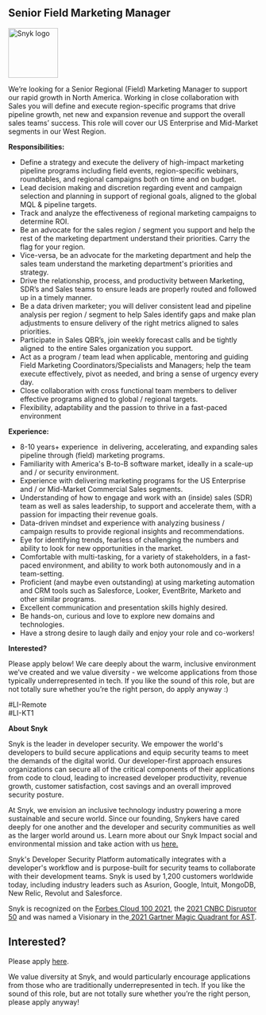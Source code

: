 Senior Field Marketing Manager
---

<img src="https://res.cloudinary.com/snyk/image/upload/v1537345894/press-kit/brand/logo-black.png" width="100" alt="Snyk logo" />

<p><span style="font-weight: 400;">We’re looking for a Senior Regional (Field) Marketing Manager to support our rapid growth in North America. Working in close collaboration with Sales you will define and execute region-specific programs that drive pipeline growth, net new and expansion revenue and support the overall sales teams’ success. This role will cover our US Enterprise and Mid-Market segments in our West Region.&nbsp;</span></p>
<p><strong>Responsibilities:</strong></p>
<ul>
<li style="font-weight: 400;"><span style="font-weight: 400;">Define a strategy and execute the delivery of high-impact marketing pipeline programs including field events, region-specific webinars, roundtables, and regional campaigns both on time and on budget.</span></li>
<li style="font-weight: 400;"><span style="font-weight: 400;">Lead decision making and discretion regarding event and campaign selection and planning in support of regional goals, aligned to the global MQL &amp; pipeline targets.</span></li>
<li style="font-weight: 400;"><span style="font-weight: 400;">Track and analyze the effectiveness of regional marketing campaigns to determine ROI.</span></li>
<li style="font-weight: 400;"><span style="font-weight: 400;">Be an advocate for the sales region / segment you support and help the rest of the marketing department understand their priorities. Carry the flag for your region.</span></li>
<li style="font-weight: 400;"><span style="font-weight: 400;">Vice-versa, be an advocate for the marketing department and help the sales team understand the marketing department's priorities and strategy.</span></li>
<li style="font-weight: 400;"><span style="font-weight: 400;">Drive the relationship, process, and productivity between Marketing, SDR’s and Sales teams to ensure leads are properly routed and followed up in a timely manner.</span></li>
<li style="font-weight: 400;"><span style="font-weight: 400;">Be a data driven marketer; you will deliver consistent lead and pipeline analysis per region / segment to help Sales identify gaps and make plan adjustments to ensure delivery of the right metrics aligned to sales priorities.</span></li>
<li style="font-weight: 400;"><span style="font-weight: 400;">Participate in Sales QBR’s, join weekly forecast calls and be tightly aligned&nbsp; to the entire Sales organization you support.&nbsp;</span></li>
<li style="font-weight: 400;"><span style="font-weight: 400;">Act as a program / team lead when applicable, mentoring and guiding Field Marketing Coordinators/Specialists and Managers; help the team execute effectively, pivot as needed, and bring a sense of urgency every day.</span></li>
<li style="font-weight: 400;"><span style="font-weight: 400;">Close collaboration with cross functional team members to deliver effective programs aligned to global / regional targets.</span></li>
<li style="font-weight: 400;"><span style="font-weight: 400;">Flexibility, adaptability and the passion to thrive in a fast-paced environment</span></li>
</ul>
<p><strong>Experience:</strong></p>
<ul>
<li style="font-weight: 400;"><span style="font-weight: 400;">8-10 years+ experience&nbsp; in delivering, accelerating, and expanding sales pipeline through (field) marketing programs.</span></li>
<li style="font-weight: 400;"><span style="font-weight: 400;">Familiarity with America's B-to-B software market, ideally in a scale-up and / or security environment.</span></li>
<li style="font-weight: 400;"><span style="font-weight: 400;">Experience with delivering marketing programs for the US Enterprise and / or Mid-Market Commercial Sales segments.</span></li>
<li style="font-weight: 400;"><span style="font-weight: 400;">Understanding of how to engage and work with an (inside) sales (SDR) team as well as sales leadership, to support and accelerate them, with a passion for impacting their revenue goals.</span></li>
<li style="font-weight: 400;"><span style="font-weight: 400;">Data-driven mindset and experience with analyzing business / campaign results to provide regional insights and recommendations.</span></li>
<li style="font-weight: 400;"><span style="font-weight: 400;">Eye for identifying trends, fearless of challenging the numbers and ability to look for new opportunities in the market.&nbsp;</span></li>
<li style="font-weight: 400;"><span style="font-weight: 400;">Comfortable with multi-tasking, for a variety of stakeholders, in a fast-paced environment, and ability to work both autonomously and in a team-setting.</span></li>
<li style="font-weight: 400;"><span style="font-weight: 400;">Proficient (and maybe even outstanding) at using marketing automation and CRM tools such as Salesforce, Looker, EventBrite, Marketo and other similar programs.&nbsp;</span></li>
<li style="font-weight: 400;"><span style="font-weight: 400;">Excellent communication and presentation skills highly desired.</span></li>
<li style="font-weight: 400;"><span style="font-weight: 400;">Be hands-on, curious and love to explore new domains and technologies.</span></li>
<li style="font-weight: 400;"><span style="font-weight: 400;">Have a strong desire to laugh daily and enjoy your role and co-workers!</span></li>
</ul>
<p><strong>Interested?</strong></p>
<p><span style="font-weight: 400;">Please apply below! We care deeply about the warm, inclusive environment we’ve created and we value diversity - we welcome applications from those typically underrepresented in tech. If you like the sound of this role, but are not totally sure whether you’re the right person, do apply anyway :)</span></p>
<p>#LI-Remote<br>#LI-KT1</p><div class="content-conclusion"><p><strong>About Snyk</strong></p>
<p><span style="font-weight: 400;">Snyk is the leader in developer security. We empower the world's developers to build secure applications and equip security teams to meet the demands of the digital world. Our developer-first approach ensures organizations can secure all of the critical components of their applications from code to cloud, leading to increased developer productivity, revenue growth, customer satisfaction, cost savings and an overall improved security posture.&nbsp;</span></p>
<p><span style="font-weight: 400;">At Snyk, we envision an inclusive technology industry powering a more sustainable and secure world.</span> <span style="font-weight: 400;">Since our founding, Snykers have cared deeply for one another and the developer and security communities as well as the larger world around us. Learn more about our Snyk Impact social and environmental mission and take action with us </span><a href="https://snyk.io/about/snyk-impact/"><span style="font-weight: 400;">here.</span></a></p>
<p><span style="font-weight: 400;">Snyk's Developer Security Platform automatically integrates with a developer's workflow and is purpose-built for security teams to collaborate with their development teams. Snyk is used by 1,200 customers worldwide today, including industry leaders such as Asurion, Google, Intuit, MongoDB, New Relic, Revolut and Salesforce.</span></p>
<p><span style="font-weight: 400;">Snyk is recognized on the </span><a href="https://www.forbes.com/cloud100/#6f24b5ba5f94"><span style="font-weight: 400;">Forbes Cloud 100 2021</span></a><span style="font-weight: 400;">, the </span><a href="https://www.cnbc.com/2021/05/25/these-are-the-2021-cnbc-disruptor-50-companies.html"><span style="font-weight: 400;">2021 CNBC Disruptor 50</span></a><span style="font-weight: 400;"> and was named a Visionary in the</span><a href="https://snyk.io/blog/snyk-visionary-2021-gartner-magic-quadrant-for-ast/"><span style="font-weight: 400;"> 2021 Gartner Magic Quadrant for AST</span></a><span style="font-weight: 400;">.</span></p></div>

Interested?
---

Please apply [here](https://boards.greenhouse.io/snyk/jobs/5970439002#app).

We value diversity at Snyk, and would particularly encourage applications from those who are traditionally underrepresented in tech.
If you like the sound of this role, but are not totally sure whether you’re the right person, please apply anyway!
